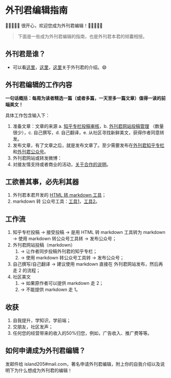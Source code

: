 # 外刊君编辑指南

👏👏👏👏👏 很开心，欢迎您成为外刊君编辑！👏👏👏👏👏

> 下面是一些成为外刊君编辑的指南，也是外刊君本君的倾囊相授。


## 外刊君是谁？

* 可以看[这里](https://zhuanlan.zhihu.com/p/33042771)，[这里](https://github.com/FrontendMagazine/FrontendMagazine.github.io)，[这里](https://github.com/FrontendMagazine/Docs)关于外刊君的介绍。😄

## 外刊君编辑的工作内容

**一句话概括：每周为读者精选一篇（或者多篇，一天至多一篇文章）值得一读的前端美文！**

具体工作包含输入下：

1. 准备文章：文章的来源 a. [知乎专栏投稿审核](https://zhuanlan.zhihu.com/FrontendMagazine/settings/contributes)，b. [外刊君网站投稿管理](http://admin.qianduan.group/) （数量很少），c.   自己撰写，d. 自己翻译，e. 从社区寻找新鲜美文，获得作者同意转发。
2. 发布文章，有了文章之后，就是发布文章了。至少需要发布在[外刊君知乎专栏](https://zhuanlan.zhihu.com/FrontendMagazine)和[外刊君公众号](https://mp.weixin.qq.com/)。
3. 外刊君网站或转发微博：
4. 对接友情支持或者商业的活动，[关于合作的说明](https://mp.weixin.qq.com/s/U-HwtE02y-4ZwDAeLAdU8g)。

## 工欲善其事，必先利其器

1. 外刊君本君开发的 [HTML 转 markdown 工具](http://tinyambition.com/h2m/)；
2. markdown 转 公众号工具：[工具1](http://md.barretlee.com/)，[工具2](http://md.phodal.com/)。

## 工作流

1. 知乎专栏投稿 → 接受投稿 → 是用 HTML 转 markdown 工具转为 markdown → 使用 markdown 转公众号工具转 → 发布公众号；
2. 外刊君网站投稿（markdown） 
    1. → 让作者同步投稿外刊君的知乎专栏；
    2. → 使用 markdown 转公众号工具转 → 发布公众号；
3. 自己撰写/自己翻译 → 建议使用 markdown 直接在 外刊君网站发布，然后再走 2 的流程；
4. 社区美文
    1. → 如果原作者可以提供 markdown 走 2；
    2. → 不能提供 markdown 走 1。

## 收获

1. 自我提升，学知识，学前端；
2. 交朋友，社区发声；
3. 任何您的经营带来的收入的50%归您，例如，广告收入、推广费等等。

## 如何申请成为外刊君编辑？

发邮件给 island205#mail.com，著名申请外刊君编辑，附上你的自我介绍以及说明下为什么想成为外刊君的编辑！
